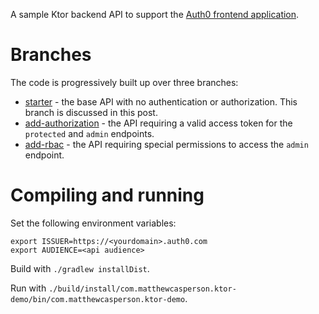 A sample Ktor backend API to support the [Auth0 frontend application](https://github.com/auth0-sample-gallery/spa_react_javascript_hello-world).

# Branches

The code is progressively built up over three branches:

* [starter](https://github.com/mcasperson/Auth0Ktor/tree/starter) - the base API with no authentication or authorization. This branch is discussed in this post.
* [add-authorization](https://github.com/mcasperson/Auth0Ktor/tree/add-authorization) - the API requiring a valid access token for the `protected` and `admin` endpoints.
* [add-rbac](https://github.com/mcasperson/Auth0Ktor/tree/add-rbac) - the API requiring special permissions to access the `admin` endpoint.

# Compiling and running

Set the following environment variables:

```
export ISSUER=https://<yourdomain>.auth0.com
export AUDIENCE=<api audience>
```

Build with `./gradlew installDist`.

Run with `./build/install/com.matthewcasperson.ktor-demo/bin/com.matthewcasperson.ktor-demo`.